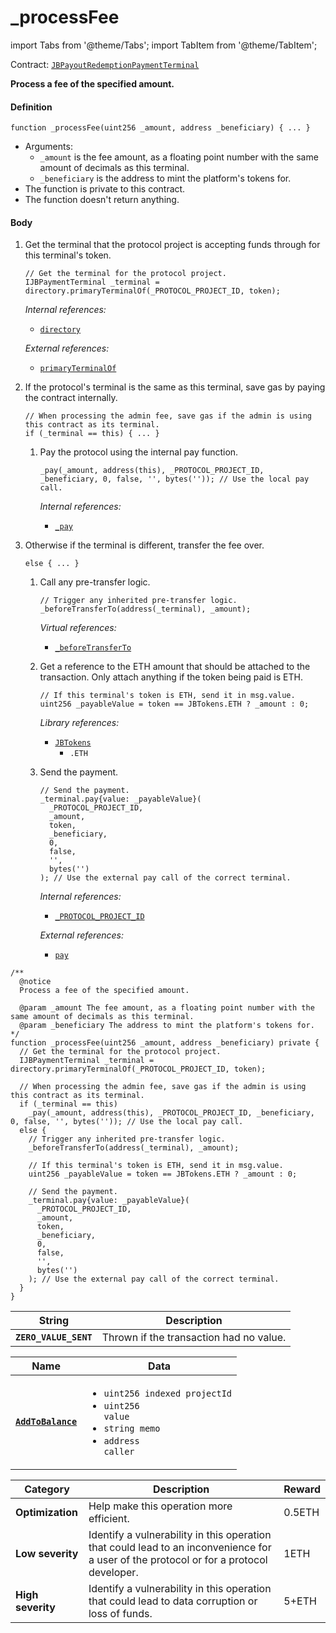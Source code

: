 # _processFee

import Tabs from '@theme/Tabs';
import TabItem from '@theme/TabItem';

Contract: [`JBPayoutRedemptionPaymentTerminal`](/api/contracts/or-abstract/jbpayoutredemptionpaymentterminal/README.md)​‌

<Tabs>
<TabItem value="Step by step" label="Step by step">

**Process a fee of the specified amount.**

#### Definition

```
function _processFee(uint256 _amount, address _beneficiary) { ... }
```

* Arguments:
  * `_amount` is the fee amount, as a floating point number with the same amount of decimals as this terminal.
  * `_beneficiary` is the address to mint the platform's tokens for.
* The function is private to this contract.
* The function doesn't return anything.

#### Body

1.  Get the terminal that the protocol project is accepting funds through for this terminal's token.

    ```
    // Get the terminal for the protocol project.
    IJBPaymentTerminal _terminal = directory.primaryTerminalOf(_PROTOCOL_PROJECT_ID, token);
    ```

    _Internal references:_

    * [`directory`](/api/contracts/or-abstract/jbpayoutredemptionpaymentterminal/properties/directory.md)

    _External references:_

    * [`primaryTerminalOf`](/api/contracts/jbdirectory/read/primaryterminalof.md)

2.  If the protocol's terminal is the same as this terminal, save gas by paying the contract internally.

    ```
    // When processing the admin fee, save gas if the admin is using this contract as its terminal.
    if (_terminal == this) { ... }
    ```
    1.  Pay the protocol using the internal pay function.

        ```
        _pay(_amount, address(this), _PROTOCOL_PROJECT_ID, _beneficiary, 0, false, '', bytes('')); // Use the local pay call.
        ```

        _Internal references:_

        * [`_pay`](/api/contracts/or-abstract/jbpayoutredemptionpaymentterminal/write/-_pay.md)

3.  Otherwise if the terminal is different, transfer the fee over.

    ```
    else { ... }
    ```
    1.  Call any pre-transfer logic.

        ```
        // Trigger any inherited pre-transfer logic.
        _beforeTransferTo(address(_terminal), _amount);
        ```

        _Virtual references:_

        * [`_beforeTransferTo`](/api/contracts/or-abstract/jbpayoutredemptionpaymentterminal/write/-_beforetransferto.md)

    4.  Get a reference to the ETH amount that should be attached to the transaction. Only attach anything if the token being paid is ETH.

        ```
        // If this terminal's token is ETH, send it in msg.value.
        uint256 _payableValue = token == JBTokens.ETH ? _amount : 0;
        ```

        _Library references:_

        * [`JBTokens`](/api/libraries/jbtokens.md)
          * `.ETH`
    5.  Send the payment.

        ```
        // Send the payment.
        _terminal.pay{value: _payableValue}(
          _PROTOCOL_PROJECT_ID,
          _amount,
          token,
          _beneficiary,
          0,
          false,
          '',
          bytes('')
        ); // Use the external pay call of the correct terminal.
        ```

        _Internal references:_

        * [`_PROTOCOL_PROJECT_ID`](/api/contracts/or-abstract/jbpayoutredemptionpaymentterminal/properties/-_protocol_project_id.md)
        
        _External references:_

        * [`pay`](/api/contracts/or-abstract/jbpayoutredemptionpaymentterminal/write/pay.md)


</TabItem>

<TabItem value="Code" label="Code">

```
/**
  @notice
  Process a fee of the specified amount.

  @param _amount The fee amount, as a floating point number with the same amount of decimals as this terminal.
  @param _beneficiary The address to mint the platform's tokens for.
*/
function _processFee(uint256 _amount, address _beneficiary) private {
  // Get the terminal for the protocol project.
  IJBPaymentTerminal _terminal = directory.primaryTerminalOf(_PROTOCOL_PROJECT_ID, token);

  // When processing the admin fee, save gas if the admin is using this contract as its terminal.
  if (_terminal == this)
    _pay(_amount, address(this), _PROTOCOL_PROJECT_ID, _beneficiary, 0, false, '', bytes('')); // Use the local pay call.
  else {
    // Trigger any inherited pre-transfer logic.
    _beforeTransferTo(address(_terminal), _amount);

    // If this terminal's token is ETH, send it in msg.value.
    uint256 _payableValue = token == JBTokens.ETH ? _amount : 0;

    // Send the payment.
    _terminal.pay{value: _payableValue}(
      _PROTOCOL_PROJECT_ID,
      _amount,
      token,
      _beneficiary,
      0,
      false,
      '',
      bytes('')
    ); // Use the external pay call of the correct terminal.
  }
}
```

</TabItem>

<TabItem value="Errors" label="Errors">

| String                | Description                             |
| --------------------- | --------------------------------------- |
| **`ZERO_VALUE_SENT`** | Thrown if the transaction had no value. |

</TabItem>

<TabItem value="Events" label="Events">

| Name                                            | Data                                                                                                                                                             |
| ----------------------------------------------- | ---------------------------------------------------------------------------------------------------------------------------------------------------------------- |
| [**`AddToBalance`**](/api/contracts/or-abstract/jbpayoutredemptionpaymentterminal/events/addtobalance.md) | <ul><li><code>uint256 indexed projectId</code></li><li><code>uint256 value</code></li><li><code>string memo</code></li><li><code>address caller</code></li></ul> |

</TabItem>

<TabItem value="Bug bounty" label="Bug bounty">

| Category          | Description                                                                                                                            | Reward |
| ----------------- | -------------------------------------------------------------------------------------------------------------------------------------- | ------ |
| **Optimization**  | Help make this operation more efficient.                                                                                               | 0.5ETH |
| **Low severity**  | Identify a vulnerability in this operation that could lead to an inconvenience for a user of the protocol or for a protocol developer. | 1ETH   |
| **High severity** | Identify a vulnerability in this operation that could lead to data corruption or loss of funds.                                        | 5+ETH  |

</TabItem>

</Tabs>
  
